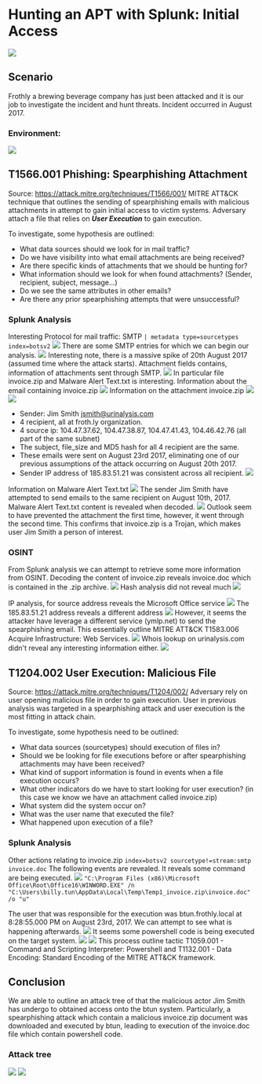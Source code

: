 # Hunting an APT with Splunk: Initial Access

![](img/Pasted%20image%2020241020123936.png)
## Scenario
Frothly a brewing beverage company has just been attacked and it is our job to investigate the incident and hunt threats. Incident occurred in August 2017.

### Environment:
![](img/Pasted%20image%2020241020124635.png)
## T1566.001 Phishing: Spearphishing Attachment
Source: https://attack.mitre.org/techniques/T1566/001/
MITRE ATT&CK technique that outlines the sending of spearphishing emails with malicious attachments in attempt to gain initial access to victim systems. Adversary attach a file that relies on _**User Execution**_ to gain execution. 

To investigate, some hypothesis are outlined:
- What data sources should we look for in mail traffic?
- Do we have visibility into what email attachments are being received?
- Are there specific kinds of attachments that we should be hunting for?
- What information should we look for when found attachments? (Sender, recipient, subject, message...)
- Do we see the same attributes in other emails?
- Are there any prior spearphishing attempts that were unsuccessful?
### Splunk Analysis
Interesting Protocol for mail traffic: SMTP
`| metadata type=sourcetypes index=botsv2`
![](img/Pasted%20image%2020241020130648.png)
There are some SMTP entries for which we can begin our analysis.
![](img/Pasted%20image%2020241020131604.png)
Interesting note, there is a massive spike of 20th August 2017 (assumed time where the attack starts).
Attachment fields contains, information of attachments sent through SMTP.
![](img/Pasted%20image%2020241020131818.png)
In particular file invoice.zip and Malware Alert Text.txt is interesting.
Information about the email containing invoice.zip 
![](img/Pasted%20image%2020241020132613.png)
Information on the attachment invoice.zip
![](img/Pasted%20image%2020241020133637.png)
![](img/Pasted%20image%2020241020133837.png)
- Sender: Jim Smith <jsmith@urinalysis.com>
- 4 recipient, all at froth.ly organization.
- 4 source ip: 104.47.37.62, 104.47.38.87, 104.47.41.43, 104.46.42.76 (all part of the same subnet)
- The subject, file_size and MD5 hash for all 4 recipient are the same.
- These emails were sent on August 23rd 2017, eliminating one of our previous assumptions of the attack occurring on August 20th 2017.
- Sender IP address of 185.83.51.21 was consistent across all recipient.
![](img/Pasted%20image%2020241020134231.png)

Information on Malware Alert Text.txt
![](img/Pasted%20image%2020241020140744.png)
The sender Jim Smith have attempted to send emails to the same recipient on August 10th, 2017. Malware Alert Text.txt content is revealed when decoded.
![](img/Pasted%20image%2020241020141638.png)
Outlook seem to have prevented the attachment the first time, however, it went through the second time.
This confirms that invoice.zip is a Trojan, which makes user Jim Smith a person of interest.
### OSINT 
From Splunk analysis we can attempt to retrieve some more information from OSINT.
Decoding the content of invoice.zip reveals invoice.doc which is contained in the .zip archive.
![](img/Pasted%20image%2020241020133721.png)
Hash analysis did not reveal much
![](img/Pasted%20image%2020241020135009.png)


IP analysis, for source address reveals the Microsoft Office service
![](img/Pasted%20image%2020241020135245.png)
The 185.83.51.21 address reveals a different address
![](img/Pasted%20image%2020241020135356.png)
However, it seems the attacker have leverage a different service (ymlp.net) to send the spearphishing email. This essentially outline MITRE ATT&CK T1583.006 Acquire Infrastructure: Web Services.
![](img/Pasted%20image%2020241020135604.png)
Whois lookup on urinalysis.com didn't reveal any interesting information either.
![](img/Pasted%20image%2020241020140105.png)
## T1204.002 User Execution: Malicious File
Source: https://attack.mitre.org/techniques/T1204/002/
Adversary rely on user opening malicious file in order to gain execution. User in previous analysis was targeted in a spearphishing attack and user execution is the most fitting in attack chain.

To investigate, some hypothesis need to be outlined:
- What data sources (sourcetypes) should execution of files in?
- Should we be looking for file executions before or after spearphishing attachments may have been received?
- What kind of support information is found in events when a file execution occurs?
- What other indicators do we have to start looking for user execution? (in this case we know we have an attachment called invoice.zip)
- What system did the system occur on?
- What was the user name that executed the file?
- What happened upon execution of a file?
### Splunk Analysis
Other actions relating to invoice.zip
`index=botsv2 sourcetype!=stream:smtp invoice.doc`
The following events are revealed. It reveals some command are being executed.
![](img/Pasted%20image%2020241020145859.png)
`"C:\Program Files (x86)\Microsoft Office\Root\Office16\WINWORD.EXE" /n "C:\Users\billy.tun\AppData\Local\Temp\Temp1_invoice.zip\invoice.doc" /o "u"`

The user that was responsible for the execution was btun.frothly.local at 8:28:55.000 PM on August 23rd, 2017.
We can attempt to see what is happening afterwards.
![](img/Pasted%20image%2020241020151118.png)
It seems some powershell code is being executed on the target system.
![](img/Pasted%20image%2020241020151401.png)
![](img/Pasted%20image%2020241020151340.png)
This process outline tactic T1059.001 - Command and Scripting Interpreter: Powershell and T1132.001 - Data Encoding: Standard Encoding of the MITRE ATT&CK framework.
## Conclusion
We are able to outline an attack tree of that the malicious actor Jim Smith has undergo to obtained access onto the btun system. Particularly, a spearphishing attack which contain a malicious invoice.zip document was downloaded and executed by btun, leading to execution of the invoice.doc file which contain powershell code.
### Attack tree
![](img/Pasted%20image%2020241020152108.png)
![](img/Pasted%20image%2020241020151809.png)
